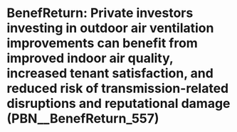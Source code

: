 # BenefReturn: __Private investors investing in outdoor air ventilation improvements can benefit from improved indoor air quality, increased tenant satisfaction, and reduced risk of transmission-related disruptions and reputational damage__ (PBN__BenefReturn_557)

